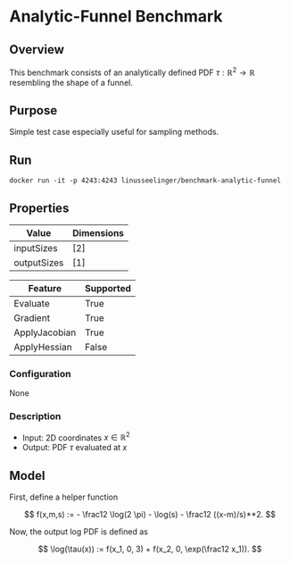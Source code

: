 # Analytic-Funnel Benchmark

## Overview
This benchmark consists of an analytically defined PDF $\tau : \mathbb{R}^2 \rightarrow \mathbb{R}$ resembling the shape of a funnel.

## Purpose
Simple test case especially useful for sampling methods.

## Run
```
docker run -it -p 4243:4243 linusseelinger/benchmark-analytic-funnel
```

## Properties
Value | Dimensions
---|---
inputSizes | [2]
outputSizes | [1]

Feature | Supported
---|---
Evaluate | True
Gradient | True
ApplyJacobian | True
ApplyHessian | False

### Configuration

None

### Description

- Input: 2D coordinates $x \in \mathbb{R}^2$
- Output: PDF $\tau$ evaluated at $x$

## Model

First, define a helper function

$$ f(x,m,s) := - \frac12 \log(2 \pi) - \log(s) - \frac12 ((x-m)/s)**2. $$

Now, the output log PDF is defined as

$$ \log(\tau(x)) := f(x_1, 0, 3) + f(x_2, 0, \exp(\frac12 x_1)). $$